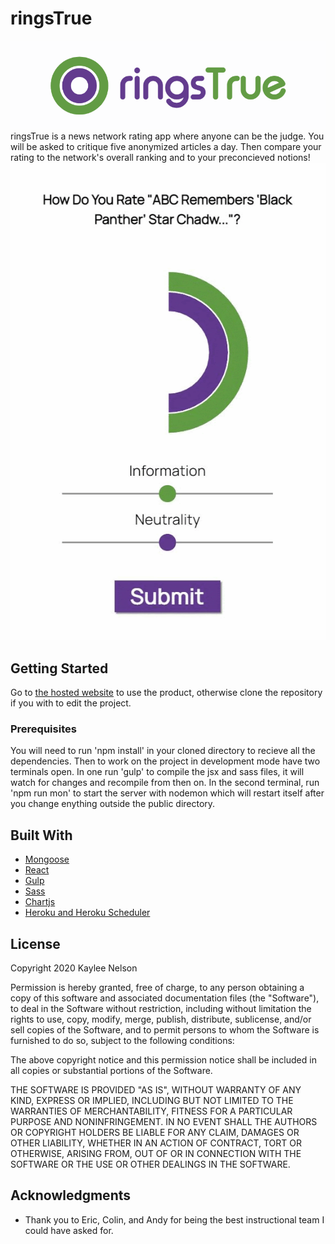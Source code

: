 # ringsTrue
![ringsTrue logo](./ringsLogo.png)
ringsTrue is a news network rating app where anyone can be the judge. You will be asked to critique five anonymized articles a day. Then compare your rating to the network's overall ranking and to your preconcieved notions!
![ringsTrue rating UI](./ringsGif.gif)

## Getting Started

Go to [the hosted website](https://ringstrue.herokuapp.com/) to use the product, otherwise clone the repository if you with to edit the project. 

### Prerequisites

You will need to run 'npm install' in your cloned directory to recieve all the dependencies. Then to work on the project in development mode have two terminals open. In one run 'gulp' to compile the jsx and sass files, it will watch for changes and recompile from then on. In the second terminal, run 'npm run mon' to start the server with nodemon which will restart itself after you change enything outside the public directory. 


## Built With

* [Mongoose](https://mongoosejs.com/docs/index.html)
* [React](https://reactjs.org/docs/getting-started.html)
* [Gulp](https://gulpjs.com/docs/en/getting-started/quick-start)
* [Sass](https://sass-lang.com/guide)
* [Chartjs](https://www.chartjs.org/docs/latest/)
* [Heroku and Heroku Scheduler](https://devcenter.heroku.com/articles/scheduler)



## License

Copyright 2020 Kaylee Nelson

Permission is hereby granted, free of charge, to any person obtaining a copy of this software and associated documentation files (the "Software"), to deal in the Software without restriction, including without limitation the rights to use, copy, modify, merge, publish, distribute, sublicense, and/or sell copies of the Software, and to permit persons to whom the Software is furnished to do so, subject to the following conditions:

The above copyright notice and this permission notice shall be included in all copies or substantial portions of the Software.

THE SOFTWARE IS PROVIDED "AS IS", WITHOUT WARRANTY OF ANY KIND, EXPRESS OR IMPLIED, INCLUDING BUT NOT LIMITED TO THE WARRANTIES OF MERCHANTABILITY, FITNESS FOR A PARTICULAR PURPOSE AND NONINFRINGEMENT. IN NO EVENT SHALL THE AUTHORS OR COPYRIGHT HOLDERS BE LIABLE FOR ANY CLAIM, DAMAGES OR OTHER LIABILITY, WHETHER IN AN ACTION OF CONTRACT, TORT OR OTHERWISE, ARISING FROM, OUT OF OR IN CONNECTION WITH THE SOFTWARE OR THE USE OR OTHER DEALINGS IN THE SOFTWARE.

## Acknowledgments

* Thank you to Eric, Colin, and Andy for being the best instructional team I could have asked for.
